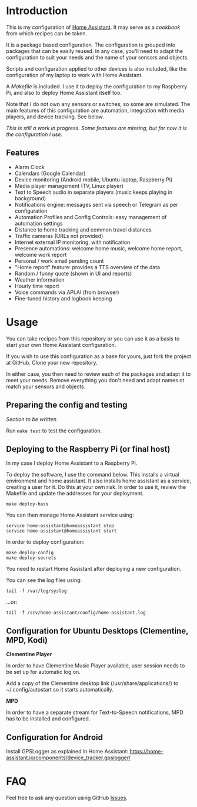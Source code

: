 

Introduction
============

This is my configuration of [Home Assistant](https://home-assistant.io/).
It may serve as a *cookbook* from which recipes can be taken.

It is a package based configuration. The configuration is grouped into packages that can
be easily reused. In any case, you'll need to adapt the configuration to suit your needs and the
name of your sensors and objects.

Scripts and configuration applied to other devices is also included, like the configuration
of my laptop to work with Home Assistant.

A *Makefile* is included. I use it to deploy the configuration to my Raspberry Pi,
and also to deploy Home Assistant itself too.

Note that I do not own any sensors or switches, so some are simulated. The main features of this
configuration are automation, integration with media players, and device tracking. See below.

*This is still a work in progress. Some features are missing, but for now it is the configuration I use.*


**Features**
------------

* Alarm Clock
* Calendars (Google Calendar)
* Device monitoring (Android mobile, Ubuntu laptop, Raspberry Pi)
* Media player management (TV, Linux player)
* Text to Speech audio in separate players (music keeps playing in background)
* Notifications engine: messages sent via speech or Telegram as per configuration
* Automation Profiles and Config Controls: easy management of automation settings
* Distance to home tracking and common travel distances
* Traffic cameras (URLs not provided)
* Internet external IP monitoring, with notification
* Presence automations: welcome home music, welcome home report, welcome work report
* Personal / work email pending count
* "Home report" feature: provides a TTS overview of the data
* Random / funny quote (shown in UI and reports)
* Weather information
* Hourly time report
* Voice commands via API.AI (from browser)
* Fine-tuned history and logbook keeping


Usage
=====

You can take recipes from this repository or you can use it as a basis to
start your own Home Assistant configuration.

If you wish to use this configuration as a base for yours, just fork the project
at GitHub. Clone your new repository.

In either case, you then need to review each of the packages and adapt it
to meet your needs. Remove everything you don't need and adapt names ot match
your sensors and objects.


Preparing the config and testing
--------------------------------

*Section to be written*

Run `make test` to test the configuration.


Deploying to the Raspberry Pi (or final host)
---------------------------------------------

In my case I deploy Home Assistant to a Raspberry Pi.

To deploy the software, I use the command below. This installs a virtual environment
and home assistant. It also installs home assistant as a service, creating a user for it.
Do this at your own risk. In order to use it, review the Makefile and update the
addresses for your deployment.

    make deploy-hass

You can then manage Home Assistant service using:

    service home-assistant@homeassistant stop
    service home-assistant@homeassistant start

In order to deploy configuration:

    make deploy-config
    make deploy-secrets

You need to restart Home Assistant after deploying a new configuration.

You can see the log files using:

    tail -f /var/log/syslog

...or:

    tail -f /srv/home-assistant/config/home-assistant.log


Configuration for Ubuntu Desktops (Clementine, MPD, Kodi)
---------------------------------------------------------

**Clementine Player**

In order to have Clementine Music Player available, user session needs to be set up for automatic log on.

Add a copy of the Clementine desktop link (/usr/share/applications/) to ~/.config/autostart  so it starts automatically.

**MPD**

In order to have a separate stream for Text-to-Speech notifications, MPD has to be installed and configured.


Configuration for Android
-------------------------

Install GPSLogger as explained in Home Assistant: https://home-assistant.io/components/device_tracker.gpslogger/


FAQ
===

Feel free to ask any question using GitHub [Issues](http://github.com/jjmontesl/home-assistant-config/issues).

